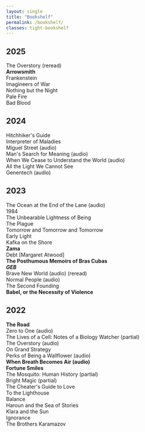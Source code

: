 ```yaml
---
layout: single
title: "Bookshelf"
permalink: /bookshelf/
classes: tight-bookshelf
---
```

## 2025  
The Overstory (reread)  
**Arrowsmith**  
Frankenstein  
Imagineers of War  
Nothing but the Night  
Pale Fire  
Bad Blood  
  
## 2024  
Hitchhiker's Guide  
Interpreter of Maladies  
Miguel Street (audio)  
Man's Search for Meaning (audio)  
When We Cease to Understand the World (audio)  
All the Light We Cannot See  
Genentech (audio)  
  
## 2023  
The Ocean at the End of the Lane (audio)  
1984  
The Unbearable Lightness of Being  
The Plague  
Tomorrow and Tomorrow and Tomorrow  
Early Light  
Kafka on the Shore  
**Zama**  
Debt [Margaret Atwood]  
**The Posthumous Memoirs of Bras Cubas**  
_**GEB**_  
Brave New World (audio) (reread)  
Normal People (audio)  
The Second Founding  
**Babel, or the Necessity of Violence**  
  
## 2022  
**The Road**  
Zero to One (audio)  
The Lives of a Cell: Notes of a Biology Watcher (partial)  
The Overstory (audio)  
On Grand Strategy  
Perks of Being a Wallflower (audio)  
**When Breath Becomes Air (audio)**  
**Fortune Smiles**  
The Mosquito: Human History (partial)  
Bright Magic (partial)  
The Cheater's Guide to Love  
To the Lighthouse  
Balance  
Haroun and the Sea of Stories  
Klara and the Sun  
Ignorance  
The Brothers Karamazov